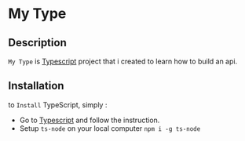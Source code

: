 # My Type

## Description

`My Type` is [Typescript](https://www.typescriptlang.org/) project that i created to learn how to build an api.

## Installation

to `Install` TypeScript, simply :

- Go to  [Typescript](https://www.typescriptlang.org/) and follow the instruction.
- Setup `ts-node` on your local computer `npm i -g ts-node`
